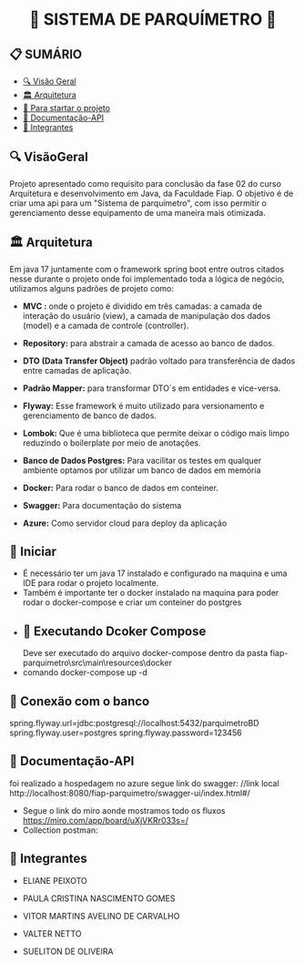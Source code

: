 <h1 align="center">🌟 SISTEMA DE PARQUÍMETRO  🌟</h1>

<h2>📋 SUMÁRIO</h2>

- [🔍 Visão Geral](#-VisãoGeral)
- [🏛️ Arquitetura ](#-Arquitetura )
- [🚀 Para startar o projeto](#-Iniciar)
- [📖 Documentação-API](#-Documentação-API)
- [🤝 Integrantes](#-Integrantes)

## 🔍 VisãoGeral
<p>
Projeto apresentado como requisito para conclusão da fase 02 do curso Arquitetura e desenvolvimento em Java, da Faculdade Fiap. 
O objetivo é de criar uma api para um "Sistema de parquímetro", com isso permitir o gerenciamento desse equipamento de uma maneira mais otimizada.
</p>

## 🏛️ Arquitetura

Em java 17 juntamente com o framework  spring boot entre outros citados nesse durante o projeto onde foi implementado toda a lógica de negócio, utilizamos alguns padrões de projeto como:


- **MVC :** onde o projeto é dividido em três camadas: a camada de interação do usuário (view), a camada de manipulação dos dados (model) e a camada de controle (controller).

- **Repository:** para abstrair a camada de acesso ao banco de dados.

- **DTO (Data Transfer Object)** padrão voltado para transferência de dados entre camadas de aplicação.

- **Padrão Mapper:** para transformar DTO´s em entidades e vice-versa.
- **Flyway:** Esse framework é muito utilizado para versionamento e gerenciamento de banco de dados.
- **Lombok:** Que é uma biblioteca que permite deixar o código mais limpo reduzindo o boilerplate por meio de anotações.
- **Banco de Dados Postgres:** Para vacilitar os testes em qualquer ambiente optamos por utilizar um banco de dados em memória
- **Docker:** Para rodar o banco de dados em conteiner.
- **Swagger:** Para documentação do sistema
- **Azure:** Como servidor cloud para deploy da aplicação

## 🚀 Iniciar

- É necessário ter um java 17 instalado e configurado na maquina e uma IDE para rodar o projeto localmente.
- Também é importante ter o docker instalado na maquina para poder rodar o docker-compose e criar um conteiner do postgres
- 
  <h2>📖 Executando Dcoker Compose</h2>
  Deve ser executado do arquivo docker-compose dentro da pasta fiap-parquimetro\src\main\resources\docker
- comando docker-compose up -d

<h2>📖 Conexão com o banco</h2>
spring.flyway.url=jdbc:postgresql://localhost:5432/parquimetroBD    
spring.flyway.user=postgres   
spring.flyway.password=123456

## 📖 Documentação-API

foi realizado a hospedagem no azure segue link do swagger:
//link local
http://localhost:8080/fiap-parquimetro/swagger-ui/index.html#/

- Segue o link do miro aonde mostramos todo os fluxos https://miro.com/app/board/uXjVKRr033s=/
- Collection postman:


## 🤝 Integrantes

- ELIANE PEIXOTO

- PAULA CRISTINA NASCIMENTO GOMES

- VITOR MARTINS AVELINO DE CARVALHO

- VALTER NETTO

- SUELITON DE OLIVEIRA 

